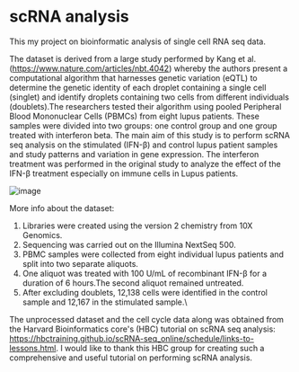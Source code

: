# scRNA analysis 

This my project on bioinformatic analysis of single cell RNA seq data.

The dataset is derived from a large study performed by Kang et al. (https://www.nature.com/articles/nbt.4042) whereby the authors present a computational algorithm that harnesses genetic variation (eQTL) to determine the genetic identity of each droplet containing a single cell (singlet) and identify droplets containing two cells from different individuals (doublets).The researchers tested their algorithm using pooled Peripheral Blood Mononuclear Cells (PBMCs) from eight lupus patients. These samples were divided into two groups: one control group and one group treated with interferon beta. The main aim of this study is to perform scRNA seq analysis on the stimulated (IFN-β) and control lupus patient samples and study patterns and variation in gene expression. The interferon treatment was performed in the original study to analyze the effect of the IFN-β treatment especially on immune cells in Lupus patients.

![image](https://github.com/user-attachments/assets/8bf6a1fa-f920-4bc2-b0a2-8c501801acab)

More info about the dataset: 

1. Libraries were created using the version 2 chemistry from 10X Genomics.
2. Sequencing was carried out on the Illumina NextSeq 500.
3. PBMC samples were collected from eight individual lupus patients and split into two separate aliquots.
4. One aliquot was treated with 100 U/mL of recombinant IFN-β for a duration of 6 hours.The second aliquot remained untreated.
5. After excluding doublets, 12,138 cells were identified in the control sample and 12,167 in the stimulated sample.\

 

The unprocessed dataset and the cell cycle data along was obtained from the Harvard Bioinformatics core's (HBC) tutorial on scRNA seq analysis: https://hbctraining.github.io/scRNA-seq_online/schedule/links-to-lessons.html. I would like to thank this HBC group for creating such a comprehensive and useful tutorial on performing scRNA analysis.

